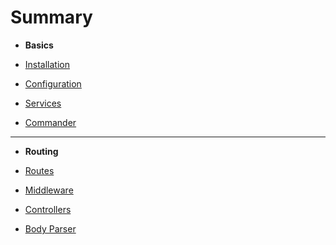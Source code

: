 # Summary

* **Basics**

* [Installation](README.md)

* [Configuration](config.md)

* [Services](services.md)
* [Commander](commander.md)

---

* **Routing**

* [Routes](routing.md)

* [Middleware](middleware.md)

* [Controllers](controller.md)
* [Body Parser](body-parser.md)



